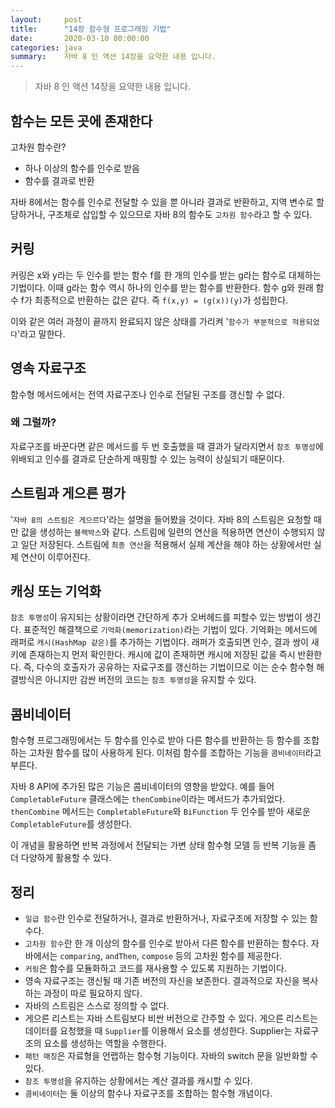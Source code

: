 ```yaml
---
layout:     post
title:      "14장 함수형 프로그래밍 기법"
date:       2020-03-10 00:00:00
categories: java
summary:    자바 8 인 액션 14장을 요약한 내용 입니다.
---
```


> 자바 8 인 액션 14장을 요약한 내용 입니다.

## 함수는 모든 곳에 존재한다

고차원 함수란?

- 하나 이상의 함수를 인수로 받음
- 함수를 결과로 반환

자바 8에서는 함수를 인수로 전달할 수 있을 뿐 아니라 결과로 반환하고, 지역 변수로 할당하거나, 구조체로 삽입할 수 있으므로 자바 8의 함수도 `고차원 함수`라고 할 수 있다. 

## 커링

커링은 x와 y라는 두 인수를 받는 함수 f를 한 개의 인수를 받는 g라는 함수로 대체하는 기법이다. 이때 g라는 함수 역시 하나의 인수를 받는 함수를 반환한다. 함수 g와 원래 함수 f가 최종적으로 반환하는 값은 같다. 즉 `f(x,y) = (g(x))(y)`가 성립한다. 

이와 같은 여러 과정이 끝까지 완료되지 않은 상태를 가리켜 '`함수가 부분적으로 적용되었다`'라고 말한다. 

## 영속 자료구조

함수형 메서드에서는 전역 자료구조나 인수로 전달된 구조를 갱신할 수 없다. 

### 왜 그럴까?

자료구조를 바꾼다면 같은 메서드를 두 번 호출했을 때 결과가 달라지면서 `참조 투명성`에 위배되고 인수를 결과로 단순하게 매핑할 수 있는 능력이 상실되기 때문이다. 

## 스트림과 게으른 평가

'`자바 8의 스트림은 게으르다`'라는 설명을 들어봤을 것이다. 자바 8의 스트림은 요청할 때만 값을 생성하는 `블랙박스`와 같다. 스트림에 일련의 연산을 적용하면 연산이 수행되지 않고 일단 저장된다. 스트림에 `최종 연산`을 적용해서 실제 계산을 해야 하는 상황에서만 실제 연산이 이루어진다. 

## 캐싱 또는 기억화

`참조 투명성`이 유지되는 상황이라면 간단하게 추가 오버헤드를 피할수 있는 방법이 생긴다. 표준적인 해결책으로 `기억화(memorization)`라는 기법이 있다. 기억화는 메서드에 래퍼로 `캐시(HashMap 같은)`를 추가하는 기법이다. 래퍼가 호출되면 인수, 결과 쌍이 새키에 존재하는지 먼저 확인한다. 캐시에 값이 존재하면 캐시에 저장된 값을 즉시 반환한다. 즉, 다수의 호출자가 공유하는 자료구조를 갱신하는 기법이므로 이는 순수 함수형 해결방식은 아니지만 감싼 버전의 코드는 `참조 투명성`을 유지할 수 있다. 

## 콤비네이터

함수형 프로그래밍에서는 두 함수를 인수로 받아 다른 함수를 반환하는 등 함수를 조합하는 고차원 함수를 많이 사용하게 된다. 이처럼 함수를 조합하는 기능을 `콤비네이터`라고 부른다.

자바 8 API에 추가된 많은 기능은 콤비네이터의 영향을 받았다. 예를 들어 `CompletableFuture` 클래스에는 `thenCombine`이라는 메서드가 추가되었다. `thenCombine` 메서드는 `CompletableFuture`와 `BiFunction` 두 인수를 받아 새로운 `CompletableFuture`를 생성한다. 

이 개념을 활용하면 반복 과정에서 전달되는 가변 상태 함수형 모델 등 반복 기능을 좀 더 다양하게 활용할 수 있다. 

## 정리

- `일급 함수`란 인수로 전달하거나, 결과로 반환하거나, 자료구조에 저장할 수 있는 함수다.
- `고차원 함수`란 한 개 이상의 함수를 인수로 받아서 다른 함수를 반환하는 함수다. 자바에서는 `comparing`, `andThen`, `compose` 등의 고차원 함수를 제공한다.
- `커링`은 함수를 모듈화하고 코드를 재사용할 수 있도록 지원하는 기법이다.
- 영속 자료구조는 갱신될 때 기존 버전의 자신을 보존한다. 결과적으로 자신을 복사하는 과정이 따로 필요하지 않다.
- 자바의 스트림은 스스로 정의할 수 없다.
- 게으른 리스트는 자바 스트림보다 비싼 버전으로 간주할 수 있다. 게으른 리스트는 데이터를 요청했을 때 `Supplier`를 이용해서 요소를 생성한다. Supplier는 자료구조의 요소를 생성하는 역할을 수행한다.
- `패턴 매칭`은 자료형을 언랩하는 함수형 기능이다. 자바의 switch 문을 일반화할 수 있다.
- `참조 투명성`을 유지하는 상황에서는 계산 결과를 캐시할 수 있다.
- `콤비네이터`는 둘 이상의 함수나 자료구조를 조합하는 함수형 개념이다.